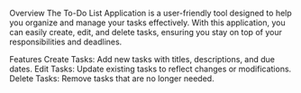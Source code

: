 Overview
The To-Do List Application is a user-friendly tool designed to help you organize and manage your tasks effectively. With this application, you can easily create, edit, and delete tasks, ensuring you stay on top of your responsibilities and deadlines.

Features
Create Tasks: Add new tasks with titles, descriptions, and due dates.
Edit Tasks: Update existing tasks to reflect changes or modifications.
Delete Tasks: Remove tasks that are no longer needed.
